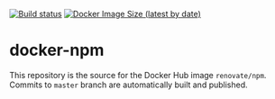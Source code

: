 [![Build status](https://github.com/renovatebot/docker-npm/workflows/build/badge.svg)](https://github.com/renovatebot/docker-npm/actions?query=workflow%3Abuild)
[![Docker Image Size (latest by date)](https://img.shields.io/docker/image-size/renovate/npm?sort=date)](https://hub.docker.com/r/renovate/npm)

# docker-npm

This repository is the source for the Docker Hub image `renovate/npm`. Commits to `master` branch are automatically built and published.
